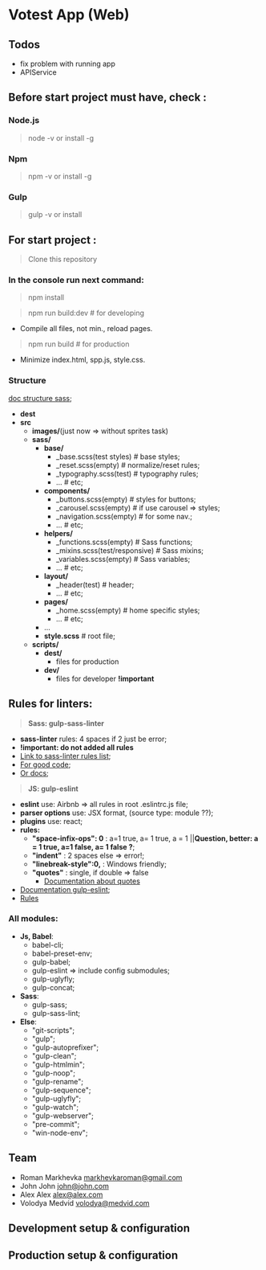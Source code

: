 # Votest App (Web)

## Todos

- fix problem with running app
- APIService

## Before start project must have, check :

### Node.js
> node -v or install -g
### Npm
> npm -v or install -g
### Gulp
> gulp -v or install

## For start project :
> Clone this repository
### In the console run next command:
> npm install

> npm run build:dev    # for developing
  + Compile all files, not min., reload pages.

> npm run build        # for production
  + Minimize index.html, spp.js, style.css.

### Structure

[doc structure sass](https://sass-guidelin.es/ru/#section-44);

+ **dest**
+ **src**
  + **images/**(just now => without sprites task)
  + **sass/**
    + **base/**
      + _base.scss(test styles)              # base styles;  
      + _reset.scss(empty)                   # normalize/reset rules;
      + _typography.scss(test)               # typography rules;
      + ...                                  # etc;
    + **components/**
      + _buttons.scss(empty)                 # styles for buttons;
      + _carousel.scss(empty)                # if use carousel => styles;
      + _navigation.scss(empty)              # for some nav.;
      + ...                                  # etc;
    + **helpers/**
      + _functions.scss(empty)               # Sass functions;
      + _mixins.scss(test/responsive)        # Sass mixins;
      + _variables.scss(empty)               # Sass variables;
      + ...                                  # etc;
    + **layout/**
      + _header(test)                        # header;
      + ...                                  # etc;
    + **pages/**
      + _home.scss(empty)                    # home specific styles;
      + ...                                  # etc;
    + ...
    + **style.scss**                         # root file;
  + **scripts/**
    + **dest/**
      - files for production
    + **dev/**
      - files for developer **!important**

## Rules for linters:

> **Sass: gulp-sass-linter**

+ **sass-linter**  rules: 4 spaces if 2 just be error;
+ **!important: do not added all rules**
+ [Link to sass-linter rules list](https://github.com/sasstools/sass-lint/blob/develop/lib/config/sass-lint.yml);
+ [For good code](https://github.com/brigade/scss-lint/blob/master/lib/scss_lint/linter/README.md#bangformat);
+ [Or docs](https://www.npmjs.com/package/gulp-sass-lint);

> **JS: gulp-eslint**

+ **eslint** use: Airbnb => all rules in root .eslintrc.js file;
+ **parser options** use: JSX format, (source type: module ??);
+ **plugins** use: react;
+ **rules:** 
  - **"space-infix-ops": 0** : a=1 true, a= 1 true, a = 1 ||**Question, better: a = 1 true, a=1 false, a= 1 false ?**;
  - **"indent"** : 2 spaces else => error!;
  - **"linebreak-style":0,** : Windows friendly;
  - **"quotes"** : single, if double => false
    - [Documentation about quotes](https://eslint.org/docs/rules/quotes)
+ [Documentation gulp-eslint](https://www.npmjs.com/package/gulp-eslint);
+ [Rules](https://eslint.org/docs/rules/)

### All modules:

+ **Js, Babel**:
  - babel-cli;
  - babel-preset-env;
  - gulp-babel;
  - gulp-eslint => include config submodules;
  - gulp-uglyfly;
  - gulp-concat;
+ **Sass**:
  - gulp-sass;
  - gulp-sass-lint;
+ **Else**:
  - "git-scripts";
  - "gulp";
  - "gulp-autoprefixer";
  - "gulp-clean";
  - "gulp-htmlmin";
  - "gulp-noop";
  - "gulp-rename";
  - "gulp-sequence";
  - "gulp-uglyfly";
  - "gulp-watch";
  - "gulp-webserver";
  - "pre-commit";
  - "win-node-env";
## Team

- Roman Markhevka markhevkaroman@gmail.com
- John John john@john.com
- Alex Alex alex@alex.com
- Volodya Medvid volodya@medvid.com

## Development setup & configuration
## Production setup & configuration
